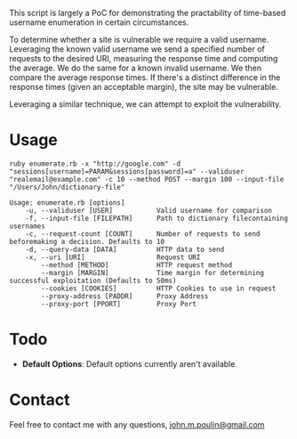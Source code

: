 This script is largely a PoC for demonstrating the practability of time-based username enumeration in certain circumstances. 

To determine whether a site is vulnerable we require a valid username. Leveraging the known valid username we send a specified number of requests to the desired URI, measuring the response time and computing the average. We do the same for a known invalid username. We then compare the average response times. If there's a distinct difference in the response times (given an acceptable margin), the site may be vulnerable.

Leveraging a similar technique, we can attempt to exploit the vulnerability. 

# Usage
```
ruby enumerate.rb -x "http://google.com" -d "sessions[username]=PARAM&sessions[password]=a" --validuser "realemail@example.com" -c 10 --method POST --margin 100 --input-file "/Users/John/dictionary-file"
```


```
Usage: enumerate.rb [options]
    -u, --validuser [USER]           Valid username for comparison
    -f, --input-file [FILEPATH]      Path to dictionary filecontaining usernames
    -c, --request-count [COUNT]      Number of requests to send beforemaking a decision. Defaults to 10
    -d, --query-data [DATA]          HTTP data to send
    -x, --uri [URI]                  Request URI
        --method [METHOD]            HTTP request method
        --margin [MARGIN]            Time margin for determining successful exploitation (Defaults to 50ms)
        --cookies [COOKIES]          HTTP Cookies to use in request
        --proxy-address [PADDR]      Proxy Address
        --proxy-port [PPORT]         Proxy Port
```

# Todo
* **Default Options**: Default options currently aren't available.

# Contact
Feel free to contact me with any questions, john.m.poulin@gmail.com

